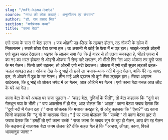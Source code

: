 ```yaml
---
slug: "/mft-kana-beta"
source: "मगध की लोक कथाएं : अनुशाीलन एवं संचयन"
author: "डॉ. राम प्रसाद सिंह"
section: "मनोरंजक कथा"
title: "काना बेटा"
---
```

एगो राजा के सात गो बेटा हलन । जब ओहनी पढ़-लिख के तइयार होलन, तऽ नोकरी के खोज में निकललन। सबसे छोटा बेटा काना हल। ऊ असानी से कोई के फेरा में न पड़ हल। जाइते-जाइते ओहनी एगो सुन्नर महल देखलन। भइवन के लालच समा गेल कि ई बाहर से तो एतना चमकइत हे, भीतरे एकरा में का नऽ का भरल होयत! से ओहनी ओकरा में सेन्ह मारे लगलन, तो भीती गिर गेल आउ ओकरा तर दूगो जता के मर गेलन। फिनो आगे बढ़लन, तो ओहनी एगो नदी देखलन। ओकरा में एगो बड़ी सुन्नर लड़की दहल-चलल आवइत हल। ओकरा देख के दू भाई तो छाने ला चभाक-भाक नदी में कूद गेलन, बाकि पैरे नऽ आवऽ हल, से ओकरे में डूब के मर गेलन। तीन भाई आगे बढ़लन तो दूगो भैंसा लड़इत हल। भैंसवा अइसन खदेरलक, कि दू भाई तो ओकर चपेट में आ गेलन, आउ ओहिजे मर गेलन। एगो काना बेटा बचल आउ लौट के घरे आ गेल।  

काना बेटा के घरे अयला पर राजा पूछलन -' 'कहऽ बेटा, दुनियाँ के रीती'', तो बेटा कहलक कि ''दूगो मर गेलथुन चपा के भीती।'' बाप अफसोस में हो गेल, आउ बोलल कि ''आहा!'' काना बेटवा जबाब देलक कि ''दूगो नदी में गेलन दहा।'' राजा सोचलक कि मजाक करइत हे, से ओहू कहलक कि ''ऐसा?'’ तऽ काना फिनो कहलक कि ''दू गो के मारलक भैंसा।'’ ई पर राजा बोललन कि ''सच्चे!'' तो काना बेटवा झट से जबाब देलक कि ''हमहीं तो एगो काना बच्चे!'' राजा काना के जबाब सुन के चुप हो गेलन, आउ दंग रह गेलन कि कइसन ई नालायक बेटा जनम लेलक हे? ठीके कहल गेल हे कि ''अन्हरा, लँगड़ा, काना, विरले भलमानुस जाना!'’ 

